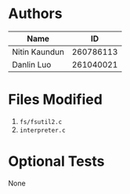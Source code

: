 # Authors
| Name           | ID         |
|----------------|------------|
| Nitin Kaundun  | 260786113  |
| Danlin Luo | 261040021 |

# Files Modified
1. `fs/fsutil2.c`
2. `interpreter.c`

# Optional Tests
None